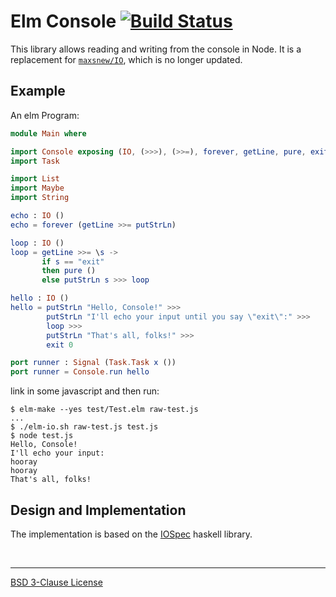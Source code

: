 Elm Console [![Build Status]][travis]
=========
This library allows reading and writing from the console in Node.
It is a replacement for [`maxsnew/IO`], which is no longer updated.

Example
-------
An elm Program:
```elm
module Main where

import Console exposing (IO, (>>>), (>>=), forever, getLine, pure, exit, putStrLn)
import Task

import List
import Maybe
import String

echo : IO ()
echo = forever (getLine >>= putStrLn)

loop : IO ()
loop = getLine >>= \s ->
       if s == "exit"
       then pure ()
       else putStrLn s >>> loop

hello : IO ()
hello = putStrLn "Hello, Console!" >>>
        putStrLn "I'll echo your input until you say \"exit\":" >>>
        loop >>>
        putStrLn "That's all, folks!" >>>
        exit 0

port runner : Signal (Task.Task x ())
port runner = Console.run hello
```

link in some javascript and then run:
```console
$ elm-make --yes test/Test.elm raw-test.js
...
$ ./elm-io.sh raw-test.js test.js
$ node test.js
Hello, Console!
I'll echo your input:
hooray
hooray
That's all, folks!
```

Design and Implementation
-------------------------
The implementation is based on the [IOSpec] haskell library.

<br>

--------

[BSD 3-Clause License](LICENSE)

[Build Status]: https://travis-ci.org/openirc/elm-console.svg?branch=master
[travis]: https://travis-ci.org/openirc/elm-console
[`maxsnew/IO`]: https://github.com/maxsnew/IO
[IOSpec]: http://hackage.haskell.org/package/IOSpec
